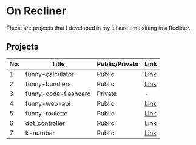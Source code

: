 # On Recliner

These are projects that I developed in my leisure time sitting in a Recliner.

## Projects

| No. | Title                | Public/Private | Link                                                      |
| --- | -------------------- | -------------- | --------------------------------------------------------- |
| 1   | funny-calculator     | Public         | [Link](https://github.com/gitsunmin/funny-calculator.git) |
| 2   | funny-bundlers       | Public         | [Link](https://github.com/gitsunmin/funny-bundlers.git)   |
| 3   | funny-code-flashcard | Private        | -                                                         |
| 4   | funny-web-api        | Public         | [Link](https://github.com/gitsunmin/funny-web-api.git)    |
| 5   | funny-roulette       | Public         | [Link](https://github.com/gitsunmin/funny-roulette.git)   |
| 6   | dot_controller       | Public         | [Link](https://github.com/gitsunmin/dot.git)              |
| 7   | k-number             | Public         | [Link](https://github.com/gitsunmin/k-number.git)         |
